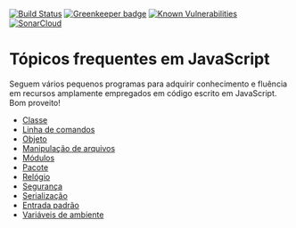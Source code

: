 [![Build Status](https://travis-ci.org/kyriosdata/js.svg?branch=master)](https://travis-ci.org/kyriosdata/js)
[![Greenkeeper badge](https://badges.greenkeeper.io/kyriosdata/js.svg)](https://greenkeeper.io/)
[![Known Vulnerabilities](https://snyk.io/test/github/kyriosdata/js/badge.svg?targetFile=topicos%2Fambientacao%2Fpackage.json)](https://snyk.io/test/github/kyriosdata/js?targetFile=topicos%2Fambientacao%2Fpackage.json)
[![SonarCloud](https://sonarcloud.io/api/project_badges/measure?project=kyriosdata-github&metric=alert_status)](https://sonarcloud.io/dashboard?id=kyriosdata-github)

# Tópicos frequentes em JavaScript
Seguem vários pequenos programas para adquirir conhecimento e fluência em recursos amplamente empregados em código escrito em JavaScript. Bom proveito!

- [Classe](classe/README.md)
- [Linha de comandos](command-line/README.md)
- [Objeto](objeto/README.md)
- [Manipulação de arquivos](filesystem/README.md)
- [Módulos](modulos/README.md)
- [Pacote](pacote/README.md)
- [Relógio](relogio/README.md)
- [Segurança](seguranca/README.md)
- [Serialização](serializacao/README.md)
- [Entrada padrão](stdin/README.md)
- [Variáveis de ambiente](environment/README.md)
